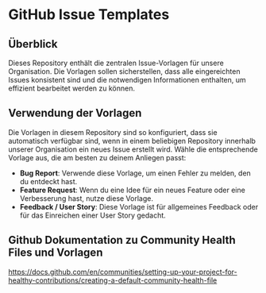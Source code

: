 # GitHub Issue Templates

## Überblick

Dieses Repository enthält die zentralen Issue-Vorlagen für unsere Organisation. Die Vorlagen sollen sicherstellen, dass alle eingereichten Issues konsistent sind und die notwendigen Informationen enthalten, um effizient bearbeitet werden zu können.

## Verwendung der Vorlagen

Die Vorlagen in diesem Repository sind so konfiguriert, dass sie automatisch verfügbar sind, wenn in einem beliebigen Repository innerhalb unserer Organisation ein neues Issue erstellt wird. Wähle die entsprechende Vorlage aus, die am besten zu deinem Anliegen passt:

- **Bug Report**: Verwende diese Vorlage, um einen Fehler zu melden, den du entdeckt hast.
- **Feature Request**: Wenn du eine Idee für ein neues Feature oder eine Verbesserung hast, nutze diese Vorlage.
- **Feedback / User Story**: Diese Vorlage ist für allgemeines Feedback oder für das Einreichen einer User Story gedacht.

## Github Dokumentation zu Community Health Files und Vorlagen
https://docs.github.com/en/communities/setting-up-your-project-for-healthy-contributions/creating-a-default-community-health-file
